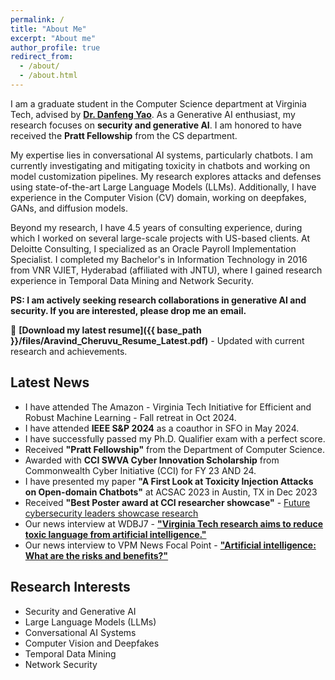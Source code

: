 ```yaml
---
permalink: /
title: "About Me"
excerpt: "About me"
author_profile: true
redirect_from: 
  - /about/
  - /about.html
---
```


I am a graduate student in the Computer Science department at Virginia Tech, advised by **[Dr. Danfeng Yao](https://yaogroup.cs.vt.edu/index.html)**. As a Generative AI enthusiast, my research focuses on **security and generative AI**. I am honored to have received the **Pratt Fellowship** from the CS department.

My expertise lies in conversational AI systems, particularly chatbots. I am currently investigating and mitigating toxicity in chatbots and working on model customization pipelines. My research explores attacks and defenses using state-of-the-art Large Language Models (LLMs). Additionally, I have experience in the Computer Vision (CV) domain, working on deepfakes, GANs, and diffusion models. 

Beyond my research, I have 4.5 years of consulting experience, during which I worked on several large-scale projects with US-based clients. At Deloitte Consulting, I specialized as an Oracle Payroll Implementation Specialist. I completed my Bachelor's in Information Technology in 2016 from VNR VJIET, Hyderabad (affiliated with JNTU), where I gained research experience in Temporal Data Mining and Network Security.

**PS: I am actively seeking research collaborations in generative AI and security. If you are interested, please drop me an email.**

📄 **[Download my latest resume]({{ base_path }}/files/Aravind_Cheruvu_Resume_Latest.pdf)** - Updated with current research and achievements.

## Latest News

* I have attended The Amazon - Virginia Tech Initiative for Efficient and Robust Machine Learning - Fall retreat in Oct 2024.
* I have attended **IEEE S&P 2024** as a coauthor in SFO in May 2024.
* I have successfully passed my Ph.D. Qualifier exam with a perfect score.
* Received **"Pratt Fellowship"** from the Department of Computer Science.
* Awarded with **CCI SWVA Cyber Innovation Scholarship** from Commonwealth Cyber Initiative (CCI) for FY 23 AND 24.
* I have presented my paper **"A First Look at Toxicity Injection Attacks on Open-domain Chatbots"** at ACSAC 2023 in Austin, TX in Dec 2023
* Received **"Best Poster award at CCI researcher showcase"** - [Future cybersecurity leaders showcase research](https://news.vt.edu/articles/2023/04/future-cybersecurity-leaders-showcase-research.html)
* Our news interview at WDBJ7 - [**"Virginia Tech research aims to reduce toxic language from artificial intelligence."**](https://www.wdbj7.com/2023/05/01/virginia-tech-research-aims-reduce-toxic-language-artificial-intelligence/)
* Our news interview to VPM News Focal Point - [**"Artificial intelligence: What are the risks and benefits?"**](https://www.pbs.org/video/artificial-intelligence-what-are-the-risks-and-benefits-kaz2/)

## Research Interests
* Security and Generative AI
* Large Language Models (LLMs) 
* Conversational AI Systems
* Computer Vision and Deepfakes
* Temporal Data Mining
* Network Security 